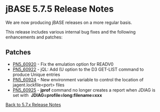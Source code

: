 # jBASE 5.7.5 Release Notes

<PageHeader />

We are now producing jBASE releases on a more regular basis.

This release includes various internal bug fixes and the following enhancements and patches:

## Patches

- [PN5\_60920](./../pn5_60920/README.md) - Fix the emulation option for READV0
- [PN5\_60922](./../pn5_60922/README.md) - jQL: Add (U option to the D3 GET-LIST command to produce Unique entries
- [PN5\_60924](./../pn5_60924/README.md) - New environment variable to control the location of jagent.lockfile&lt;port&gt; files
- [PN5\_60925](./../pn5_60925/README.md) - **jprof** command no longer creates a report when JDIAG is set with  **JDIAG=profile=long:filename=xxx**

[Back to 5.7.x Release Notes](./../../README.md)

<PageFooter />
